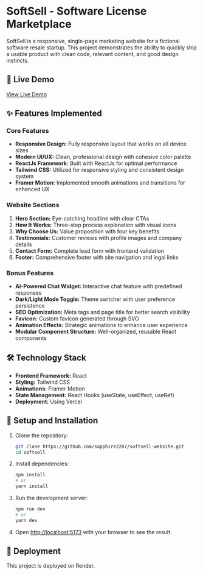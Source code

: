 # SoftSell - Software License Marketplace

SoftSell is a responsive, single-page marketing website for a fictional software resale startup. This project demonstrates the ability to quickly ship a usable product with clean code, relevant content, and good design instincts.

## 🚀 Live Demo
[View Live Demo](https://softsell-website-v7wt.vercel.app/)

## ✨ Features Implemented

### Core Features
- **Responsive Design:** Fully responsive layout that works on all device sizes
- **Modern UI/UX:** Clean, professional design with cohesive color palette
- **ReactJs Framework:** Built with ReactJs for optimal performance
- **Tailwind CSS:** Utilized for responsive styling and consistent design system
- **Framer Motion:** Implemented smooth animations and transitions for enhanced UX

### Website Sections
1. **Hero Section:** Eye-catching headline with clear CTAs
2. **How It Works:** Three-step process explanation with visual icons
3. **Why Choose Us:** Value proposition with four key benefits
4. **Testimonials:** Customer reviews with profile images and company details
5. **Contact Form:** Complete lead form with frontend validation
6. **Footer:** Comprehensive footer with site navigation and legal links

### Bonus Features
- **AI-Powered Chat Widget:** Interactive chat feature with predefined responses
- **Dark/Light Mode Toggle:** Theme switcher with user preference persistence
- **SEO Optimization:** Meta tags and page title for better search visibility
- **Favicon:** Custom favicon generated through SVG
- **Animation Effects:** Strategic animations to enhance user experience
- **Modular Component Structure:** Well-organized, reusable React components

## 🛠️ Technology Stack

- **Frontend Framework:** React
- **Styling:** Tailwind CSS
- **Animations:** Framer Motion
- **State Management:** React Hooks (useState, useEffect, useRef)
- **Deployment:** Using Vercel

## 🔧 Setup and Installation

1. Clone the repository:
   ```bash
   git clone https://github.com/sapphire2207/softsell-website.git
   cd softsell
   ```

2. Install dependencies:
   ```bash
   npm install
   # or
   yarn install
   ```

3. Run the development server:
   ```bash
   npm run dev
   # or
   yarn dev
   ```

4. Open [http://localhost:5173](http://localhost:5173) with your browser to see the result.

## 🚀 Deployment

This project is deployed on Render.

